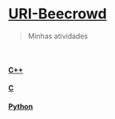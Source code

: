# [URI-Beecrowd](https://github.com/CoutinhoThiago/URI-Beecrowd)
> Minhas atividades

<br>

#### [C++](C%2B%2B)
#### [C](C)
#### [Python](Python)
